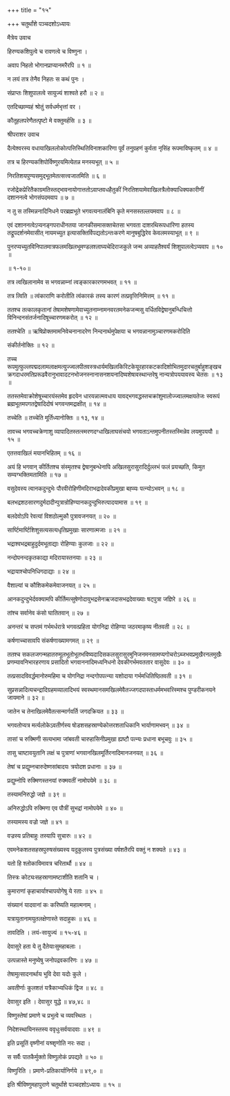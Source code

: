 +++
title = "१५"

+++
चतुर्थांशे पञ्चदशोऽध्यायः

मैत्रेय उवाच

हिरण्यकशिपुत्वे च रावणत्वे च विष्णुना ।

अवाप निहतो भोगानप्राप्यानमरैरपि ॥ १ ॥

न लयं तत्र तेनैव निहतः स कथं पुनः ।

संप्राप्तः शिशुपालत्वे सायुज्यं शाश्वते हरौ ॥ २ ॥

एतदिच्छाम्यहं श्रोतुं सर्वधर्मभृत्तां वर ।

कौतूहलपरेणैतत्पृष्टो मे वक्तुमर्हसि ॥ ३ ॥

श्रीपराशर उवाच

दैत्येश्वरस्य वधायाखिललोकोत्पत्तिस्थितिविनाशकारिणा पूर्वं तनुग्रहणं कुर्वता नृसिंह रूपमाविष्कृतम् ॥ ४ ॥

तत्र च हिरण्यकशिपोर्विष्णुरयमित्येतन्न मनस्यभूत् ॥ ५ ॥

निरतिशयपुण्यसमुद्भूतमेतत्सत्त्वजातमिति ॥ ६ ॥

रजोद्रेकप्रेरितैकाग्रमतिस्तद्भावनायोगात्ततोऽवाप्तवधहैतुकीं निरतिशयामेवाखिलत्रैलोक्याधिक्यकारीणीं दशाननत्वे भोगसंपदमवाप ॥ ७ ॥

न तु स तस्मिन्ननादिनिधने परब्रह्मभूते भगवत्यनालंबिनि कृते मनसस्तल्लयमवाप ॥ ८ ॥

एवं दशाननत्वेऽप्यनङ्गपराधीनतया जानकीसमासक्तचेतसा भगवता दाशरथिरूपधारिणा हतस्य तद्रूपदर्शनमेवासीत् नायमच्युत इत्यासक्तिर्विपद्यतोऽन्तःकरणे मानुषबुद्धिरेव केवलमस्याभूत् ॥ ९ ॥

पुनरप्यच्युतविनिपातमात्रफलमखिलभूमण्डलश्लाघ्यचेदिराजकुले जन्म अव्याहतैश्वर्यं शिशुपालत्वेऽप्यवाप ॥ १० ॥

॥ १-१०॥

तत्र त्वखिलानामेव स भगवन्नाम्नां त्वङ्कारकारणमभवत् ॥ ११ ॥

तत्र त्विति ॥ त्वंकाराणि करोतीति त्वंकारकं तस्य कारणं तत्प्रवृत्तिनिमित्तम् ॥ ११ ॥

ततश्च तत्कालकृतानां तेषामशेषणामेवाच्युतनाम्नामनवरतमनेकजन्मसु वर्धितविद्वेषानुबन्धिचित्तो विनिन्दनसंतर्जनादिषूच्चारणमकरोत् ॥ १२ ॥

ततश्चेति ॥ ऋषिप्रोक्तमामनिवेचनानादरेण निन्दनार्थमुपेक्षया च भगवन्नानामुञ्चारणमकरोदिति

संकीर्तनोक्तिः ॥ १२ ॥

तच्च रूपमुत्फुल्लपद्मदलामलाक्षमत्युज्ज्वलपीतवस्त्रधार्यमखिलकिरिटकेयूरहारकटकादिशोभितमुदारचतुर्बाहुशङ्खचक्रगदाधरमतिप्ररूढवैरानुभावादटनभोजनस्नानासनशयनादिष्वशेषावस्थान्तरेषु नान्यत्रोपययावस्य चेतसः ॥ १३ ॥

ततस्तमेवाक्रोशेषूच्चारयंस्तमेव हृदयेन धारयन्नात्मवधाय यावद्भगवद्धस्तचक्रांशुमालोज्ज्वालमक्षयतेजः स्वरूपं ब्रह्मभूतमपगतद्वेषादिदोषं भगवन्तमद्राक्षीत् ॥ १४ ॥

तच्चेति ॥ तच्चेति मूर्तिध्यानोक्तिः ॥ १३, १४ ॥

तावच्च भगवच्चक्रेणाशु व्यापादितस्तत्स्मरणदग्धाखिलाघसंचयो भगवताऽन्तमुपनीतस्तस्मिन्नेव लयमुपययौ ॥ १५ ॥

एतत्तवाखिलं मयानभिहितम् ॥ १६ ॥

अयं हि भगवान् कीर्तितश्च संस्मृतश्च द्वेषानुबन्धेनापि अखिलसुरासुरादिर्दुल्लभं फलं प्रयच्छति, किमुत सम्यग्भक्तिमतामिति ॥ १७ ॥

वसुदेवस्य त्वानकदुन्दुभेः पौरवीरोहिणीमदिराभद्रादेवकीप्रमुखा बह्व्यः पत्न्योऽभवन् ॥ १८ ॥

बलभद्रशठसारणदुर्मदादीन्पुत्रान्रोहिण्यानकदुन्दुभिरुत्पादयामास ॥ १९ ॥

बलदेवोऽपि रेवत्यां विशठोल्मुकौ पुत्रावजनयत् ॥ २० ॥

सार्ष्टिमार्ष्टिशिशुसत्यसत्यधृतिप्रमुखाः सारणात्मजाः ॥ २१ ॥

भद्राश्वभद्रबाहुदुर्दमभूताद्याः रोहिण्याः कुलजाः ॥ २२ ॥

नन्दोपनन्दकृतकाद्या मदिरायास्तनयाः ॥ २३ ॥

भद्रायाश्चोपनिधिगदाद्याः ॥ २४ ॥

वैशाल्यां च कौशिकमेकमेवाजनयत् ॥ २५ ॥

आनकदुन्दुभेर्दवक्यामपि कीर्तिमत्सुषेणोदायुभद्रसेनऋजदासभद्रदेवाख्याः षट्पुत्रा जज्ञिरे ॥ २६ ॥

तांश्च सर्वानेव कंसो घातितवान् ॥ २७ ॥

अनन्तरं च सप्तमं गर्भमर्धरात्रे भगवत्प्रहिता योगनिद्रा रोहिण्या जठरमाकृष्य नीतवती ॥ २८ ॥

कर्षणाच्चासावपि संकर्षणाख्यामगमत् ॥ २९ ॥

ततश्च सकलजगन्महातरुमूलभूतोभूतभविष्यदादिसकलसुरासुरमुनिजनमनसामप्यगोचरोऽब्जभवप्रमुखैरनलमुखैः प्रणम्यावनिभारहरणाय प्रसादितो भगवाननादिमध्यनिधनो देवकीगर्भमवततार वासुदेवः ॥ ३० ॥

तत्प्रसादविवर्द्धमानोरुमहिमा च योगनिद्रा नन्दगोपपत्न्या यशोदाया गर्भमधितिष्ठितवती ॥ ३१ ॥

सुप्रसन्नादित्यचन्द्रादिग्रहमव्यालादिभयं स्वस्थमानसमखिलमेवैतज्जगदपास्ताधर्ममभवत्त्स्मिश्च पुण्डरीकनयने जायमाने ॥ ३२ ॥

जातेन च तेनाखिलमेवैतत्सन्मार्गवर्ति जगदक्रियत ॥ ३३ ॥

भगवतोप्यत्र मर्त्यलोकेऽवतीर्णस्य षोडशसहस्राण्येकोत्तरशताधिकानि भार्याणामभवन् ॥ ३४ ॥

तासां च रुक्मिणी सत्यभामा जांबवती चारुहासिनीप्रमुखा ह्यष्टौ पत्न्यः प्रधाना बभूचवुः ॥ ३५ ॥

तासु चाष्टावयुतानि लक्षं च पुत्राणां भगवानखिलमूर्तिरनादिमानजनयत् ॥ ३६ ॥

तेषां च प्रद्युम्नचारुदेष्णसांबादयः त्रयोदश प्रधानाः ॥ ३७ ॥

प्रद्युम्नोपि रुक्मिणस्तनयां रुक्मवतीं नामोपयेमे ॥ ३८ ॥

तस्यामनिरुद्धो जज्ञे ॥ ३९ ॥

अनिरुद्धोऽपि रुक्मिणा एव पौत्रीं सुभद्रां नामोपयेमे ॥ ४० ॥

तस्यामस्य वज्रो जज्ञे ॥ ४१ ॥

वज्रस्य प्रतिबाहुः तस्यापि सुचारुः ॥ ४२ ॥

एवमनेकशतसहस्रपुरुषसंख्यस्य यदुकुलस्य पुत्रसंख्या वर्षशतैरपि वक्तुं न शक्यते ॥ ४३ ॥

यतो हि श्लोकाविमावत्र चरितार्थौ ॥ ४४ ॥

तिस्त्रः कोट्यःसहस्राणामष्टाशीति शतानि च ।

कुमाराणां कृहाचार्याश्चापयोगेषु ये रताः ॥ ४५ ॥

संख्यानं यादवानां कः करिष्यति महात्मनाम् ।

यत्रायुतानामयुतलक्षेणास्ते सदाहुकः ॥ ४६ ॥

तावदिति । लयं-सायुज्यं ॥ १५-४६ ॥

देवासुरे हता ये तु दैतेयाःसुमहाबलाः ।

उत्पन्नास्ते मनुष्येषु जनोपद्रवकारिणः ॥ ४७ ॥

तेषामुत्सादनार्थाय भुवि देवा यदोः कुले ।

अवतीर्णाः कुलशतं यत्रैकाभ्यधिकं द्विज ॥ ४८ ॥

देवासुर इति । देवासुर युद्धे ॥ ४७,४८ ॥

विष्णुस्तेषां प्रमाणे च प्रभुत्वे च व्यवस्थितः ।

निदेशस्थायिनस्तस्य ववृधुःसर्वयादवाः ॥ ४९ ॥

इति प्रसूतिं वृष्णीनां यश्र्शृणोति नरः सदा ।

स सर्वैः पातकैर्मुक्तो विष्णुलोकं प्रपद्यते ॥ ५० ॥

विष्णुरिति । प्रमाणे-प्रतिकार्यानिर्णये ॥ ४९,० ॥

इति श्रीविष्णुमहापुराणे चतुर्थांशे पञ्चदशोऽध्यायः ॥ १५ ॥
